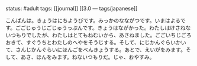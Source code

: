status: #adult 
tags: [[journal]] [[3.0 — tags/japanese]]

こんばんは。きょうはにちようびです。みっかのなながつです。いまはよるです。ごごじゅうじごじゅうっぷんです。きょうはながかった。わたしはけさねないつもりでしたが、わたしはとてもねむいから、あさねました。ごごいちじごろおきて、すぐうちとわたしのへやをそうじする。そして、にじかんぐらいかいて、さんじかんぐらいにほんごをべんきょうする。あとで、えいがをみます。そして、あさ、ほんをみます。ねないつもりだ。じゃ、おやすみ。